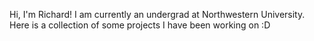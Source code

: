 Hi, I'm Richard! I am currently an undergrad at Northwestern University.
Here is a collection of some projects I have been working on :D
